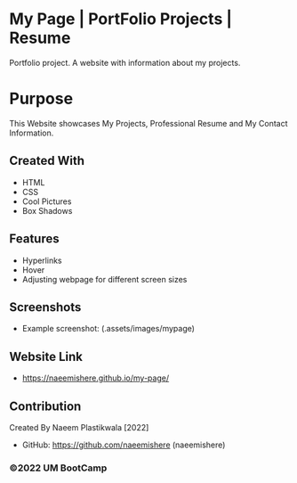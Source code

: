 # My Page | PortFolio Projects | Resume
Portfolio project. A website with information about my projects.


# Purpose 
This Website showcases My Projects, Professional Resume and My Contact Information.

## Created With
* HTML
* CSS
* Cool Pictures
* Box Shadows

## Features
- Hyperlinks
- Hover
- Adjusting webpage for different screen sizes

## Screenshots
 - Example screenshot: (.assets/images/mypage)


## Website Link
- https://naeemishere.github.io/my-page/

## Contribution
Created By Naeem Plastikwala [2022] 
- GitHub:  https://github.com/naeemishere (naeemishere)

### ©️2022 UM BootCamp 
